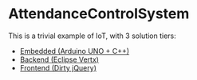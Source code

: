 # AttendanceControlSystem

This is a trivial example of IoT, with 3 solution tiers:

- [Embedded (Arduino UNO + C++)](https://github.com/rad8329/AttendanceControlSystem/tree/master/embedded/README.md)
- [Backend (Eclipse Vertx)](https://github.com/rad8329/AttendanceControlSystem/tree/master/backend/README.md)
- [Frontend (Dirty jQuery)](https://github.com/rad8329/AttendanceControlSystem/tree/master/frontend/README.md)

